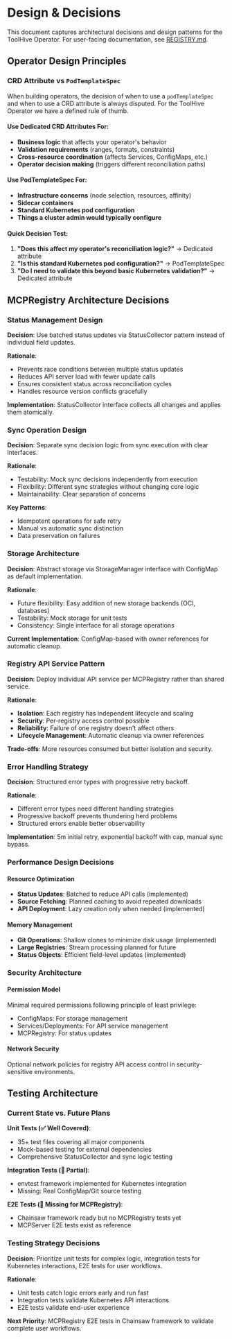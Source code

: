 # Design & Decisions

This document captures architectural decisions and design patterns for the ToolHive Operator. For user-facing documentation, see [REGISTRY.md](REGISTRY.md).

## Operator Design Principles

### CRD Attribute vs `PodTemplateSpec`

When building operators, the decision of when to use a `podTemplateSpec` and when to use a CRD attribute is always disputed. For the ToolHive Operator we have a defined rule of thumb.

#### Use Dedicated CRD Attributes For:
- **Business logic** that affects your operator's behavior
- **Validation requirements** (ranges, formats, constraints)
- **Cross-resource coordination** (affects Services, ConfigMaps, etc.)
- **Operator decision making** (triggers different reconciliation paths)

#### Use PodTemplateSpec For:
- **Infrastructure concerns** (node selection, resources, affinity)
- **Sidecar containers**
- **Standard Kubernetes pod configuration**
- **Things a cluster admin would typically configure**

#### Quick Decision Test:
1. **"Does this affect my operator's reconciliation logic?"** -> Dedicated attribute
2. **"Is this standard Kubernetes pod configuration?"** -> PodTemplateSpec
3. **"Do I need to validate this beyond basic Kubernetes validation?"** -> Dedicated attribute

## MCPRegistry Architecture Decisions

### Status Management Design

**Decision**: Use batched status updates via StatusCollector pattern instead of individual field updates.

**Rationale**:
- Prevents race conditions between multiple status updates
- Reduces API server load with fewer update calls
- Ensures consistent status across reconciliation cycles
- Handles resource version conflicts gracefully

**Implementation**: StatusCollector interface collects all changes and applies them atomically.

### Sync Operation Design

**Decision**: Separate sync decision logic from sync execution with clear interfaces.

**Rationale**:
- Testability: Mock sync decisions independently from execution
- Flexibility: Different sync strategies without changing core logic
- Maintainability: Clear separation of concerns

**Key Patterns**:
- Idempotent operations for safe retry
- Manual vs automatic sync distinction
- Data preservation on failures

### Storage Architecture

**Decision**: Abstract storage via StorageManager interface with ConfigMap as default implementation.

**Rationale**:
- Future flexibility: Easy addition of new storage backends (OCI, databases)
- Testability: Mock storage for unit tests
- Consistency: Single interface for all storage operations

**Current Implementation**: ConfigMap-based with owner references for automatic cleanup.

### Registry API Service Pattern

**Decision**: Deploy individual API service per MCPRegistry rather than shared service.

**Rationale**:
- **Isolation**: Each registry has independent lifecycle and scaling
- **Security**: Per-registry access control possible
- **Reliability**: Failure of one registry doesn't affect others
- **Lifecycle Management**: Automatic cleanup via owner references

**Trade-offs**: More resources consumed but better isolation and security.

### Error Handling Strategy

**Decision**: Structured error types with progressive retry backoff.

**Rationale**:
- Different error types need different handling strategies
- Progressive backoff prevents thundering herd problems
- Structured errors enable better observability

**Implementation**: 5m initial retry, exponential backoff with cap, manual sync bypass.

### Performance Design Decisions

#### Resource Optimization
- **Status Updates**: Batched to reduce API calls (implemented)
- **Source Fetching**: Planned caching to avoid repeated downloads
- **API Deployment**: Lazy creation only when needed (implemented)

#### Memory Management
- **Git Operations**: Shallow clones to minimize disk usage (implemented)
- **Large Registries**: Stream processing planned for future
- **Status Objects**: Efficient field-level updates (implemented)

### Security Architecture

#### Permission Model
Minimal required permissions following principle of least privilege:
- ConfigMaps: For storage management
- Services/Deployments: For API service management
- MCPRegistry: For status updates

#### Network Security
Optional network policies for registry API access control in security-sensitive environments.

## Testing Architecture

### Current State vs. Future Plans

**Unit Tests (✅ Well Covered)**:
- 35+ test files covering all major components
- Mock-based testing for external dependencies
- Comprehensive StatusCollector and sync logic testing

**Integration Tests (🔄 Partial)**:
- envtest framework implemented for Kubernetes integration
- Missing: Real ConfigMap/Git source testing

**E2E Tests (🔄 Missing for MCPRegistry)**:
- Chainsaw framework ready but no MCPRegistry tests yet
- MCPServer E2E tests exist as reference

### Testing Strategy Decisions

**Decision**: Prioritize unit tests for complex logic, integration tests for Kubernetes interactions, E2E tests for user workflows.

**Rationale**:
- Unit tests catch logic errors early and run fast
- Integration tests validate Kubernetes API interactions
- E2E tests validate end-user experience

**Next Priority**: MCPRegistry E2E tests in Chainsaw framework to validate complete user workflows.